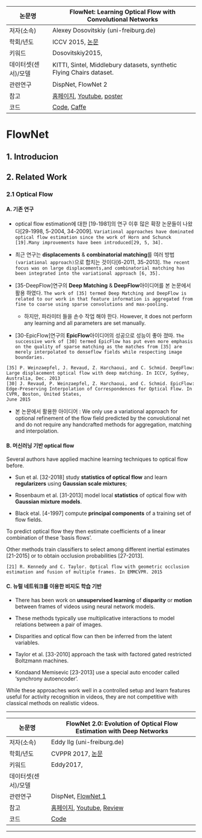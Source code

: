 |논문명 | FlowNet: Learning Optical Flow with Convolutional Networks |
| --- | --- |
| 저자\(소속\) | Alexey Dosovitskiy \(uni-freiburg.de\) |
| 학회/년도 | ICCV 2015, [논문](https://arxiv.org/abs/1504.06852) |
| 키워드 | Dosovitskiy2015,  |
| 데이터셋(센서)/모델 | KITTI, Sintel, Middlebury datasets, synthetic Flying Chairs dataset.  |
| 관련연구| DispNet, FlowNet 2 |
| 참고 |[홈페이지](https://lmb.informatik.uni-freiburg.de/Publications/2015/DFIB15/), [Youtube](https://www.youtube.com/watch?v=g-peWXaQnQc), [poster](http://aims.robots.ox.ac.uk/wp-content/uploads/2015/10/James-Thewlis.pdf)|
| 코드 |[Code](https://github.com/lmb-freiburg/dispnet-flownet-docker), [Caffe](https://github.com/liruoteng/FlowNet) |


# FlowNet

## 1. Introducion 

## 2. Related Work

### 2.1 Optical Flow

#### A. 기존 연구 

- optical flow estimation에 대한 [19-1981]의 연구 이후 많은 확장 논문들이 나왔다[29-1998, 5-2004, 34-2009]. `Variational approaches have dominated optical flow estimation since the work of Horn and Schunck [19].Many improvements have been introduced[29, 5, 34]. `

- 최근 연구는 **displacements** & **combinatorial matching**를 여러 방법`(variational approach)`으로 합치는 것이다[6-2011, 35-2013]. `The recent focus was on large displacements,and combinatorial matching has been integrated into the variational approach [6, 35]. `

- [35-DeepFlow]연구의 **Deep Matching** & **DeepFlow**아이디어를 본 논문에서 활용 하였다. `The work of [35] termed Deep Matching and DeepFlow is related to our work in that feature information is aggregated from fine to coarse using sparse convolutions and max-pooling. `
    - 하지만, 파라미터 들을 손수 작업 해야 한다. However, it does not perform any learning and all parameters are set manually.

- [30-EpicFlow]연구의 **EpicFlow**아이디어의 성공으로 성능이 좋아 졌따. `The successive work of [30] termed EpicFlow has put even more emphasis on the quality of sparse matching as the matches from [35] are merely interpolated to denseflow fields while respecting image boundaries. `

```
[35] P. Weinzaepfel, J. Revaud, Z. Harchaoui, and C. Schmid. DeepFlow: Large displacement optical flow with deep matching. In ICCV, Sydney, Australia, Dec. 2013
[30] J. Revaud, P. Weinzaepfel, Z. Harchaoui, and C. Schmid. EpicFlow: Edge-Preserving Interpolation of Correspondences for Optical Flow. In CVPR, Boston, United States,
June 2015
```

- 본 논문에서 활용한 아이디어 : We only use a variational approach for optional refinement of the flow field predicted by the convolutional net and do not require any handcrafted methods for aggregation, matching and interpolation.


#### B. 머신러닝 기반 optical flow

Several authors have applied machine learning techniques to optical flow before. 

- Sun et al. [32-2018] study **statistics of optical flow** and learn **regularizers** using **Gaussian scale mixtures**; 

- Rosenbaum et al. [31-2013] model local **statistics** of optical flow with **Gaussian mixture models**. 

- Black etal. [4-1997] compute **principal components** of a training set of flow fields. 

To predict optical flow they then estimate coefficients of a linear combination of these ’basis flows’. 

Other methods train classifiers to select among different inertial estimates [21-2015] or to obtain occlusion probabilities [27-2013].

```
[21] R. Kennedy and C. Taylor. Optical flow with geometric occlusion estimation and fusion of multiple frames. In EMMCVPR. 2015
```

#### C. 뉴럴 네트워크를 이용한 비지도 학습 기반 

- There has been work on **unsupervised learning** of **disparity** or **motion** between frames of videos using neural network models. 

- These methods typically use multiplicative interactions to model relations between a pair of images.

- Disparities and optical flow can then be inferred from the latent variables. 

- Taylor et al. [33-2010] approach the task with factored gated restricted Boltzmann machines. 

- Kondaand Memisevic [23-2013] use a special auto encoder called ‘synchrony autoencoder’. 

While these approaches work well in a controlled setup and learn features useful for activity recognition in videos, they are not competitive with classical methods on realistic videos. 







---

|논문명 | FlowNet 2.0: Evolution of Optical Flow Estimation with Deep Networks |
| --- | --- |
| 저자\(소속\) | Eddy Ilg \(uni-freiburg.de\) |
| 학회/년도 | CVPPR 2017, [논문](https://arxiv.org/abs/1612.01925) |
| 키워드 | Eddy2017,  |
| 데이터셋(센서)/모델 |  |
| 관련연구| DispNet, [FlowNet 1](https://arxiv.org/abs/1504.06852) |
| 참고 |[홈페이지](https://lmb.informatik.uni-freiburg.de/Publications/2017/IMKDB17/), [Youtube](https://www.youtube.com/watch?v=JSzUdVBmQP4), [Review](https://medium.com/towards-data-science/a-brief-review-of-flownet-dca6bd574de0) |
| 코드 |[Code](https://github.com/lmb-freiburg/dispnet-flownet-docker) |





---